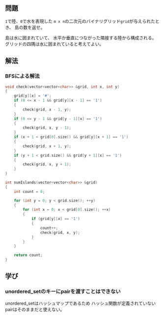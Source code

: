 ## 問題
`1`で陸、`0`で水を表現した 
`m x n`の二次元のバイナリグリッド`grid`が与えられたとき、
島の数を返せ。

島は水に囲まれていて、
水平か垂直につながった隣接する陸から構成される。
グリッドの四隅は水に囲まれていると考えてよい。

## 解法
### BFSによる解法
```cpp
void check(vector<vector<char>> &grid, int x, int y)
{
	grid[y][x] = '#';
	if (0 <= x - 1 && grid[y][x - 1] == '1')
	{
		check(grid, x - 1, y);
	}
	if (0 <= y - 1 && grid[y - 1][x] == '1')
	{
		check(grid, x, y - 1);
	}
	if (x + 1 < grid[0].size() && grid[y][x + 1] == '1')
	{
		check(grid, x + 1, y);
	}
	if (y + 1 < grid.size() && grid[y + 1][x] == '1')
	{
		check(grid, x, y + 1);
	}
}

int numIslands(vector<vector<char>> &grid)
{
	int count = 0;

	for (int y = 0; y < grid.size(); ++y)
	{
		for (int x = 0; x < grid[0].size(); ++x)
		{
			if (grid[y][x] == '1')
			{
				count++;
				check(grid, x, y);
			}
		}
	}

	return count;
}
```

## 学び
### unordered_setのキーにpairを渡すことはできない
unordered_setはハッシュマップであるため
ハッシュ関数が定義されていないpairはそのままだと使えない。
